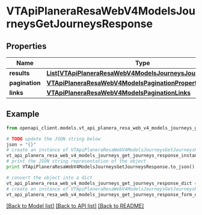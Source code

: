 # VTApiPlaneraResaWebV4ModelsJourneysGetJourneysResponse


## Properties
Name | Type | Description | Notes
------------ | ------------- | ------------- | -------------
**results** | [**List[VTApiPlaneraResaWebV4ModelsJourneysJourneyApiModel]**](VTApiPlaneraResaWebV4ModelsJourneysJourneyApiModel.md) | The results. | [optional] 
**pagination** | [**VTApiPlaneraResaWebV4ModelsPaginationProperties**](VTApiPlaneraResaWebV4ModelsPaginationProperties.md) |  | [optional] 
**links** | [**VTApiPlaneraResaWebV4ModelsPaginationLinks**](VTApiPlaneraResaWebV4ModelsPaginationLinks.md) |  | [optional] 

## Example

```python
from openapi_client.models.vt_api_planera_resa_web_v4_models_journeys_get_journeys_response import VTApiPlaneraResaWebV4ModelsJourneysGetJourneysResponse

# TODO update the JSON string below
json = "{}"
# create an instance of VTApiPlaneraResaWebV4ModelsJourneysGetJourneysResponse from a JSON string
vt_api_planera_resa_web_v4_models_journeys_get_journeys_response_instance = VTApiPlaneraResaWebV4ModelsJourneysGetJourneysResponse.from_json(json)
# print the JSON string representation of the object
print VTApiPlaneraResaWebV4ModelsJourneysGetJourneysResponse.to_json()

# convert the object into a dict
vt_api_planera_resa_web_v4_models_journeys_get_journeys_response_dict = vt_api_planera_resa_web_v4_models_journeys_get_journeys_response_instance.to_dict()
# create an instance of VTApiPlaneraResaWebV4ModelsJourneysGetJourneysResponse from a dict
vt_api_planera_resa_web_v4_models_journeys_get_journeys_response_form_dict = vt_api_planera_resa_web_v4_models_journeys_get_journeys_response.from_dict(vt_api_planera_resa_web_v4_models_journeys_get_journeys_response_dict)
```
[[Back to Model list]](../README.md#documentation-for-models) [[Back to API list]](../README.md#documentation-for-api-endpoints) [[Back to README]](../README.md)


